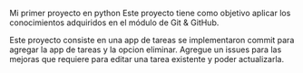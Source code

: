 Mi primer proyecto en python 
Este proyecto tiene como objetivo aplicar los conocimientos adquiridos en el módulo de Git & GitHub.

Este proyecto consiste en una app de tareas 
se implementaron  commit para agregar la app de tareas y la opcion eliminar.
Agregue un issues para las mejoras que requiere para editar una tarea existente y poder actualizarla.
